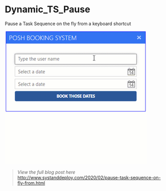 # Dynamic_TS_Pause
Pause a Task Sequence on the fly from a keyboard shortcut

![alt text](https://github.com/damienvanrobaeys/PowerShell_WPF_DatePicker_Booking_System/blob/master/booking_preview.gif)

> *View the full blog post here*
http://www.systanddeploy.com/2020/02/pause-task-sequence-on-fly-from.html
